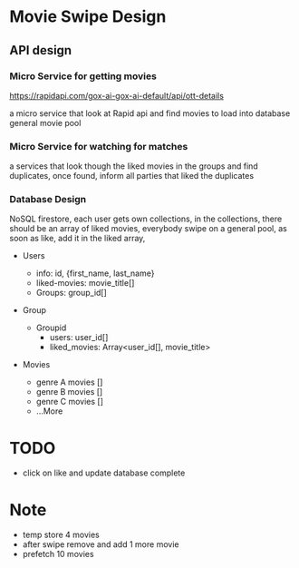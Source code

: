 # Movie Swipe Design

## API design

### Micro Service for getting movies

https://rapidapi.com/gox-ai-gox-ai-default/api/ott-details

a micro service that look at Rapid api and find movies to load into database general movie pool

### Micro Service for watching for matches

a services that look though the liked movies in the groups and find duplicates, once found, inform all parties that liked the duplicates

### Database Design

NoSQL firestore, each user gets own collections, in the collections, there should be an array of liked movies, everybody swipe on a general pool, as soon as like, add it in the liked array,

- Users

  - info: id, {first_name, last_name}
  - liked-movies: movie_title[]
  - Groups: group_id[]

- Group

  - Groupid
    - users: user_id[]
    - liked_movies: Array<user_id[], movie_title>

- Movies
  - genre A movies []
  - genre B movies []
  - genre C movies []
  - ...More

# TODO

- click on like and update database complete

# Note

- temp store 4 movies
- after swipe remove and add 1 more movie
- prefetch 10 movies

